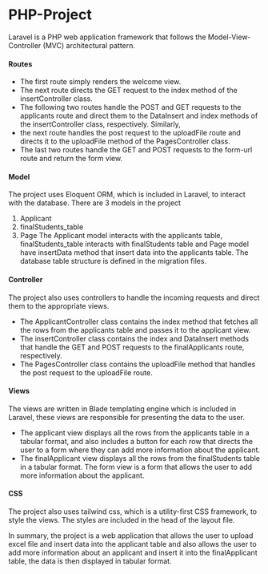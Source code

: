 # PHP-Project

Laravel is a PHP web application framework that follows the Model-View-Controller (MVC) architectural pattern.

#### Routes

- The first route simply renders the welcome view.
- The next route directs the GET request to the index method of the insertController class.
- The following two routes handle the POST and GET requests to the applicants route and direct them to the DataInsert and index methods of the insertController class, respectively. Similarly,
- the next route handles the post request to the uploadFile route and directs it to the uploadFile method of the PagesController class.
- The last two routes handle the GET and POST requests to the form-url route and return the form view.

#### Model
The project uses Eloquent ORM, which is included in Laravel, to interact with the database. There are 3 models in the project
1. Applicant
2. finalStudents_table
3. Page
The Applicant model interacts with the applicants table, finalStudents_table interacts with finalStudents table and Page model have insertData method that insert data into the applicants table. The database table structure is defined in the migration files.

#### Controller
The project also uses controllers to handle the incoming requests and direct them to the appropriate views.
- The ApplicantController class contains the index method that fetches all the rows from the applicants table and passes it to the applicant view.
- The insertController class contains the index and DataInsert methods that handle the GET and POST requests to the finalApplicants route, respectively.
- The PagesController class contains the uploadFile method that handles the post request to the uploadFile route.

#### Views
The views are written in Blade templating engine which is included in Laravel, these views are responsible for presenting the data to the user.
- The applicant view displays all the rows from the applicants table in a tabular format, and also includes a button for each row that directs the user to a form where they can add more information about the applicant.
- The finalApplicant view displays all the rows from the finalStudents table in a tabular format. The form view is a form that allows the user to add more information about the applicant.

#### CSS
The project also uses tailwind css, which is a utility-first CSS framework, to style the views. The styles are included in the head of the layout file.

In summary, the project is a web application that allows the user to upload excel file and insert data into the applicant table and also allows the user to add more information about an applicant and insert it into the finalApplicant table, the data is then displayed in tabular format.
